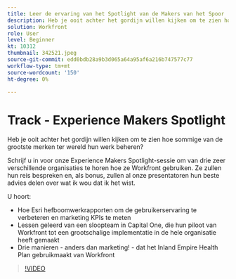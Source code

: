 ```yaml
---
title: Leer de ervaring van het Spotlight van de Makers van het Spoor
description: Heb je ooit achter het gordijn willen kijken om te zien hoe sommige van de grootste merken ter wereld hun werk beheren?
solution: Workfront
role: User
level: Beginner
kt: 10312
thumbnail: 342521.jpeg
source-git-commit: edd0bdb28a9b3d065a64a95af6a216b747577c77
workflow-type: tm+mt
source-wordcount: '150'
ht-degree: 0%

---
```


# Track - Experience Makers Spotlight

Heb je ooit achter het gordijn willen kijken om te zien hoe sommige van de grootste merken ter wereld hun werk beheren?

Schrijf u in voor onze Experience Makers Spotlight-sessie om van drie zeer verschillende organisaties te horen hoe ze Workfront gebruiken. Ze zullen hun reis bespreken en, als bonus, zullen al onze presentatoren hun beste advies delen over wat ik wou dat ik het wist.

U hoort:

* Hoe Esri hefboomwerkrapporten om de gebruikerservaring te verbeteren en marketing KPIs te meten
* Lessen geleerd van een sloopteam in Capital One, die hun piloot van Workfront tot een grootschalige implementatie in de hele organisatie heeft gemaakt
* Drie manieren - anders dan marketing! - dat het Inland Empire Health Plan gebruikmaakt van Workfront

>[!VIDEO](https://video.tv.adobe.com/v/342521/?quality=12&learn=on)
